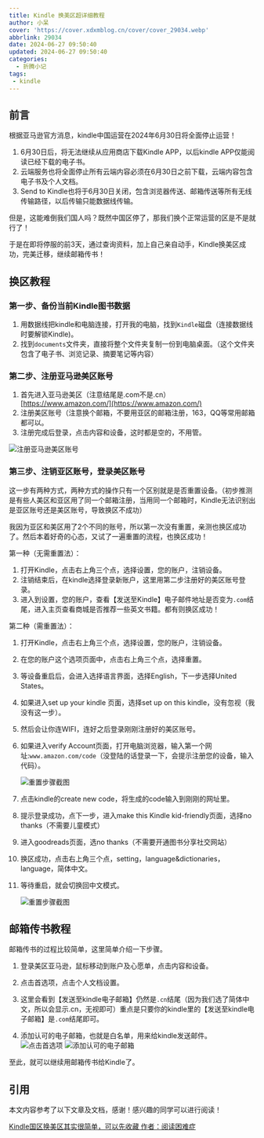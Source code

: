 ```yaml
---
title: Kindle 换美区超详细教程
author: 小呆
cover: 'https://cover.xdxmblog.cn/cover/cover_29034.webp'
abbrlink: 29034
date: 2024-06-27 09:50:40
updated: 2024-06-27 09:50:40
categories: 
  - 折腾小记
tags:
 - kindle
---
```


## 前言

根据亚马逊官方消息，kindle中国运营在2024年6月30日将全面停止运营！

1. 6月30日后，将无法继续从应用商店下载Kindle APP，以后kindle APP仅能阅读已经下载的电子书。
2. 云端服务也将全面停止所有云端内容必须在6月30日之前下载，云端内容包含电子书及个人文档。
3. Send to Kindle也将于6月30日关闭，包含浏览器传送、邮箱传送等所有无线传输路径，以后传输只能数据线传输。

但是，这能难倒我们国人吗？既然中国区停了，那我们换个正常运营的区是不是就行了！

于是在即将停服的前3天，通过查询资料，加上自己亲自动手，Kindle换美区成功，完美迁移，继续邮箱传书！

<!--more-->

## 换区教程

### 第一步、备份当前Kindle图书数据

1. 用数据线把kindle和电脑连接，打开我的电脑，找到`Kindle`磁盘（连接数据线时要解锁Kindle)。
2. 找到`documents`文件夹，直接将整个文件夹复制一份到电脑桌面。（这个文件夹包含了电子书、浏览记录、摘要笔记等内容）

### 第二步、注册亚马逊美区账号

1. 首先进入亚马逊美区（注意结尾是.com不是.cn）[https://www.amazon.com/](https://www.amazon.com/)
2. 注册美区账号（注意换个邮箱，不要用亚区的邮箱注册，163，QQ等常用邮箱都可以。
3. 注册完成后登录，点击内容和设备，这时都是空的，不用管。

![注册亚马逊美区账号](https://img.xdxmblog.cn/images/article_29034_01.webp)

### 第三步、注销亚区账号，登录美区账号

这一步有两种方式，两种方式的操作只有一个区别就是是否重置设备。（初步推测是有些人美区和亚区用了同一个邮箱注册，当用同一个邮箱时，Kindle无法识别出是亚区账号还是美区账号，导致换区不成功）

我因为亚区和美区用了2个不同的账号，所以第一次没有重置，亲测也换区成功了。然后本着好奇的心态，又试了一遍重置的流程，也换区成功！

第一种（无需重置法）：

1. 打开Kindle，点击右上角三个点，选择设置，您的账户，注销设备。
2. 注销结束后，在kindle选择登录新账户，这里用第二步注册好的美区账号登录。
3. 进入到设置，您的账户，查看【发送至Kindle】电子邮件地址是否变为`.com`结尾，进入主页查看商城是否推荐一些英文书籍。都有则换区成功！

第二种（需重置法）：

1. 打开Kindle，点击右上角三个点，选择设置，您的账户，注销设备。

2. 在您的账户这个选项页面中，点击右上角三个点，选择重置。

3. 等设备重启后，会进入选择语言界面，选择English，下一步选择United States。

4. 如果进入set up your kindle 页面，选择set up on this kindle，没有忽视（我没有这一步）。

5. 然后会让你连WIFI，连好之后登录刚刚注册好的美区账号。

6. 如果进入verify Account页面，打开电脑浏览器，输入第一个网址:`www.amazon.com/code`（没登陆的话登录一下，会提示注册您的设备，输入代码）。

   ![重置步骤截图](https://img.xdxmblog.cn/images/article_29034_02.webp)

7. 点击kindle的create new code，将生成的code输入到刚刚的网址里。

8. 提示登录成功，点下一步，进入make this Kindle kid-friendly页面，选择no thanks（不需要儿童模式）

9. 进入goodreads页面，选no thanks（不需要开通图书分享社交网站）

10. 换区成功，点击右上角三个点，setting，language&dictionaries，language，简体中文。

11. 等待重启，就会切换回中文模式。

    ![重置步骤截图](https://img.xdxmblog.cn/images/article_29034_03.web)

## 邮箱传书教程

邮箱传书的过程比较简单，这里简单介绍一下步骤。

1. 登录美区亚马逊，鼠标移动到账户及心愿单，点击内容和设备。

2. 点击首选项，点击个人文档设置。

3. 这里会看到【发送至kindle电子邮箱】仍然是`.cn`结尾（因为我们选了简体中文，所以会显示.cn，无视即可）重点是只要你的kindle里的【发送至kindle电子邮箱】是`.com`结尾即可。

4. 添加认可的电子邮箱，也就是白名单，用来给kindle发送邮件。   
   ![点击首选项](https://img.xdxmblog.cn/images/article_29034_04.jpg)
   ![添加认可的电子邮箱](https://img.xdxmblog.cn/images/article_29034_05.jpg)

至此，就可以继续用邮箱传书给Kindle了。

## 引用

本文内容参考了以下文章及文档，感谢！感兴趣的同学可以进行阅读！

[Kindle国区换美区其实很简单，可以先收藏 作者：阅读困难症](https://www.xiaohongshu.com/explore/6543162200000000230389b2?xsec_token=ABCvZM5bvQasEfFLTUT4mhqDEYhdNZiG_Ka2ArsQeMGtE=&xsec_source=pc_search)

